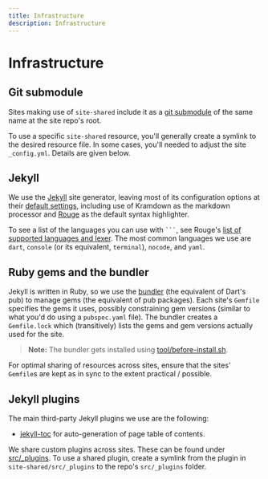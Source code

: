 ```yaml
---
title: Infrastructure
description: Infrastructure
---
```


# Infrastructure

## Git submodule

Sites making use of `site-shared` include it as a [git submodule][] of the same
name at the site repo's root.

To use a specific `site-shared` resource, you'll generally create a symlink to
the desired resource file. In some cases, you'll needed to adjust the site
`_config.yml`. Details are given below.

## Jekyll

We use the [Jekyll][] site generator, leaving most of its configuration options
at their [default settings][Default configuration], including use of Kramdown as
the markdown processor and [Rouge][] as the default syntax highlighter.

To see a list of the languages you can use with <code>```</code>, see
Rouge's [list of supported languages and lexer][languages].
The most common languages we use are `dart`, <code>console</code> (or its equivalent,
<code>terminal</code>), <code>nocode</code>, and <code>yaml</code>.

## Ruby gems and the bundler

Jekyll is written in Ruby, so we use the [bundler][] (the equivalent of Dart's
pub) to manage gems (the equivalent of pub packages). Each site's `Gemfile`
specifies the gems it uses, possibly constraining gem versions (similar to what
you'd do using a `pubspec.yaml` file). The bundler creates a `Gemfile.lock`
which (transitively) lists the gems and gem versions actually used for the site.

> **Note:** The bundler gets installed using [tool/before-install.sh][].

For optimal sharing of resources across sites, ensure that the sites' `Gemfile`s
are kept as in sync to the extent practical / possible.

## Jekyll plugins

The main third-party Jekyll plugins we use are the following:

- [jekyll-toc][] for auto-generation of page table of contents.

We share custom plugins across sites. These can be found under [src/_plugins][].
To use a shared plugin, create a symlink from the plugin in
`site-shared/src/_plugins` to the repo's `src/_plugins` folder.

[bundler]: https://bundler.io
[Default configuration]: https://jekyllrb.com/docs/configuration/default/
[git submodule]: https://git-scm.com/book/en/v2/Git-Tools-Submodules
[Jekyll]: https://jekyllrb.com
[jekyll-toc]: https://github.com/toshimaru/jekyll-toc
[languages]: https://github.com/rouge-ruby/rouge/wiki/List-of-supported-languages-and-lexers
[Rouge]: https://github.com/rouge-ruby/rouge
[src/_assets]: https://github.com/dart-lang/site-shared/tree/main/src/_assets
[src/_plugins]: https://github.com/dart-lang/site-shared/tree/main/src/_plugins
[src/_assets/css/_code_pre.scss]: https://github.com/dart-lang/site-shared/tree/main/src/_assets/css/_code_pre.scss
[tool/before-install.sh]: https://github.com/dart-lang/site-shared/tree/main/tool/before-install.sh
